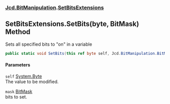 ### [Jcd.BitManipulation](Jcd_BitManipulation.md 'Jcd.BitManipulation').[SetBitsExtensions](Jcd_BitManipulation_SetBitsExtensions.md 'Jcd.BitManipulation.SetBitsExtensions')
## SetBitsExtensions.SetBits(byte, BitMask) Method
Sets all specified bits to "on" in a variable   
```csharp
public static void SetBits(this ref byte self, Jcd.BitManipulation.BitMask mask);
```
#### Parameters
<a name='Jcd_BitManipulation_SetBitsExtensions_SetBits(byte_Jcd_BitManipulation_BitMask)_self'></a>
`self` [System.Byte](https://docs.microsoft.com/en-us/dotnet/api/System.Byte 'System.Byte')  
The value to be modified.
  
<a name='Jcd_BitManipulation_SetBitsExtensions_SetBits(byte_Jcd_BitManipulation_BitMask)_mask'></a>
`mask` [BitMask](Jcd_BitManipulation_BitMask.md 'Jcd.BitManipulation.BitMask')  
bits to set.
  
